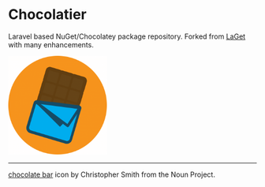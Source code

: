 # Chocolatier

Laravel based NuGet/Chocolatey package repository. Forked from [LaGet](https://github.com/ikkentim/LaGet) with many enhancements.


<img src="https://raw.githubusercontent.com/MelonSmasher/Chocolatier/master/public/mstile-310x310.png" alt="logo" style="width: 200px;"/>

---




[chocolate bar](https://thenounproject.com/term/chocolate/621397/) icon by Christopher Smith from the Noun Project.